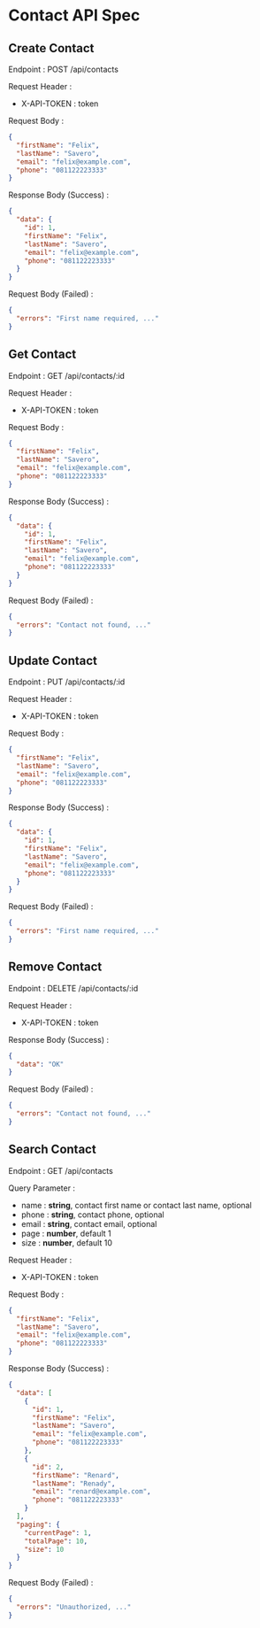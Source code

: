 # Contact API Spec

## Create Contact

Endpoint : POST /api/contacts

Request Header :

- X-API-TOKEN : token

Request Body :

```json
{
  "firstName": "Felix",
  "lastName": "Savero",
  "email": "felix@example.com",
  "phone": "081122223333"
}
```

Response Body (Success) :

```json
{
  "data": {
    "id": 1,
    "firstName": "Felix",
    "lastName": "Savero",
    "email": "felix@example.com",
    "phone": "081122223333"
  }
}
```

Request Body (Failed) :

```json
{
  "errors": "First name required, ..."
}
```

## Get Contact

Endpoint : GET /api/contacts/:id

Request Header :

- X-API-TOKEN : token

Request Body :

```json
{
  "firstName": "Felix",
  "lastName": "Savero",
  "email": "felix@example.com",
  "phone": "081122223333"
}
```

Response Body (Success) :

```json
{
  "data": {
    "id": 1,
    "firstName": "Felix",
    "lastName": "Savero",
    "email": "felix@example.com",
    "phone": "081122223333"
  }
}
```

Request Body (Failed) :

```json
{
  "errors": "Contact not found, ..."
}
```

## Update Contact

Endpoint : PUT /api/contacts/:id

Request Header :

- X-API-TOKEN : token

Request Body :

```json
{
  "firstName": "Felix",
  "lastName": "Savero",
  "email": "felix@example.com",
  "phone": "081122223333"
}
```

Response Body (Success) :

```json
{
  "data": {
    "id": 1,
    "firstName": "Felix",
    "lastName": "Savero",
    "email": "felix@example.com",
    "phone": "081122223333"
  }
}
```

Request Body (Failed) :

```json
{
  "errors": "First name required, ..."
}
```

## Remove Contact

Endpoint : DELETE /api/contacts/:id

Request Header :

- X-API-TOKEN : token

Response Body (Success) :

```json
{
  "data": "OK"
}
```

Request Body (Failed) :

```json
{
  "errors": "Contact not found, ..."
}
```

## Search Contact

Endpoint : GET /api/contacts

Query Parameter :

- name : **string**, contact first name or contact last name, optional
- phone : **string**, contact phone, optional
- email : **string**, contact email, optional
- page : **number**, default 1
- size : **number**, default 10

Request Header :

- X-API-TOKEN : token

Request Body :

```json
{
  "firstName": "Felix",
  "lastName": "Savero",
  "email": "felix@example.com",
  "phone": "081122223333"
}
```

Response Body (Success) :

```json
{
  "data": [
    {
      "id": 1,
      "firstName": "Felix",
      "lastName": "Savero",
      "email": "felix@example.com",
      "phone": "081122223333"
    },
    {
      "id": 2,
      "firstName": "Renard",
      "lastName": "Renady",
      "email": "renard@example.com",
      "phone": "081122223333"
    }
  ],
  "paging": {
    "currentPage": 1,
    "totalPage": 10,
    "size": 10
  }
}
```

Request Body (Failed) :

```json
{
  "errors": "Unauthorized, ..."
}
```
